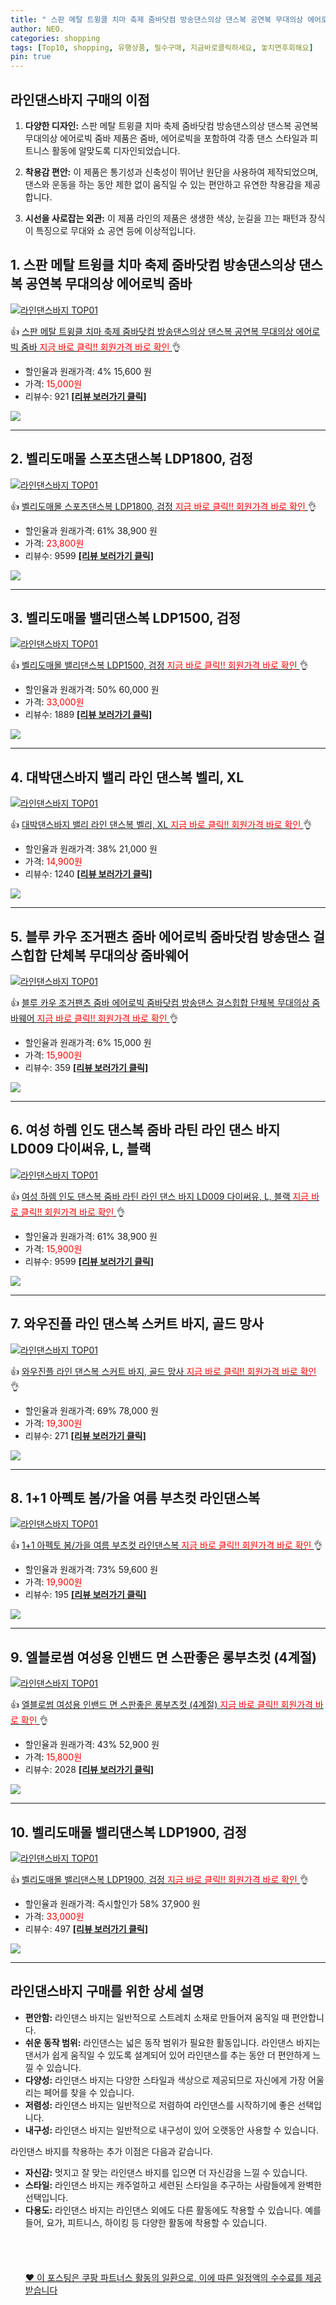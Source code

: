 ```yaml
---
title: " 스판 메탈 트윙클 치마 축제 줌바닷컴 방송댄스의상 댄스복 공연복 무대의상 에어로빅 줌바  가격 최저가 할인가 라인댄스바지 최저가 추천 제품 비교"
author: NEO.
categories: shopping
tags: [Top10, shopping, 유행상품, 필수구매, 지금바로클릭하세요, 놓치면후회해요]
pin: true
---
```

## 라인댄스바지 구매의 이점
1. **다양한 디자인:** 스판 메탈 트윙클 치마 축제 줌바닷컴 방송댄스의상 댄스복 공연복 무대의상 에어로빅 줌바 제품은 줌바, 에어로빅을 포함하여 각종 댄스 스타일과 피트니스 활동에 알맞도록 디자인되었습니다.

2. **착용감 편안:** 이 제품은 통기성과 신축성이 뛰어난 원단을 사용하여 제작되었으며, 댄스와 운동을 하는 동안 제한 없이 움직일 수 있는 편안하고 유연한 착용감을 제공합니다.

3. **시선을 사로잡는 외관:** 이 제품 라인의 제품은 생생한 색상, 눈길을 끄는 패턴과 장식이 특징으로 무대와 쇼 공연 등에 이상적입니다.

   

## 1.  스판 메탈 트윙클 치마 축제 줌바닷컴 방송댄스의상 댄스복 공연복 무대의상 에어로빅 줌바 

[![라인댄스바지 TOP01](https://thumbnail10.coupangcdn.com/thumbnails/remote/490x490ex/image/vendor_inventory/4220/656b4004a9f9660cad46546b6f454c1d071e46096d1b859a9205d3a5ade5.jpeg)](https://link.coupang.com/re/AFFSDP?lptag=AF3617701&subid=GithubCoopas&pageKey=7652833842&traceid=V0-153&itemId=20367052040&vendorItemId=87450900333)


👍 [ 스판 메탈 트윙클 치마 축제 줌바닷컴 방송댄스의상 댄스복 공연복 무대의상 에어로빅 줌바  <font color=red> 지금 바로 클릭!! 회원가격 바로 확인 </font> ](https://link.coupang.com/re/AFFSDP?lptag=AF3617701&subid=GithubCoopas&pageKey=7652833842&traceid=V0-153&itemId=20367052040&vendorItemId=87450900333) 👌 


- 할인율과 원래가격: 4%  15,600   원
- 가격: <span style='color:red'>15,000원</span>
- 리뷰수: 921  [**[리뷰 보러가기 클릭]**](https://link.coupang.com/re/AFFSDP?lptag=AF3617701&subid=GithubCoopas&pageKey=7652833842&traceid=V0-153&itemId=20367052040&vendorItemId=87450900333)

[![](/discount_price.png)](https://link.coupang.com/re/AFFSDP?lptag=AF3617701&subid=GithubCoopas&pageKey=7652833842&traceid=V0-153&itemId=20367052040&vendorItemId=87450900333)

---


   

## 2.  벨리도매몰 스포츠댄스복 LDP1800, 검정 

[![라인댄스바지 TOP01](https://thumbnail7.coupangcdn.com/thumbnails/remote/490x490ex/image/retail/images/2019/03/29/16/9/fda786be-1755-4be6-ac2d-241c7a2d0d97.jpg)](https://link.coupang.com/re/AFFSDP?lptag=AF3617701&subid=GithubCoopas&pageKey=203454291&traceid=V0-153&itemId=597034131&vendorItemId=4563581434)


👍 [ 벨리도매몰 스포츠댄스복 LDP1800, 검정  <font color=red> 지금 바로 클릭!! 회원가격 바로 확인 </font> ](https://link.coupang.com/re/AFFSDP?lptag=AF3617701&subid=GithubCoopas&pageKey=203454291&traceid=V0-153&itemId=597034131&vendorItemId=4563581434) 👌 


- 할인율과 원래가격: 61%  38,900   원
- 가격: <span style='color:red'>23,800원</span>
- 리뷰수: 9599  [**[리뷰 보러가기 클릭]**](https://link.coupang.com/re/AFFSDP?lptag=AF3617701&subid=GithubCoopas&pageKey=203454291&traceid=V0-153&itemId=597034131&vendorItemId=4563581434)

[![](/discount_price.png)](https://link.coupang.com/re/AFFSDP?lptag=AF3617701&subid=GithubCoopas&pageKey=203454291&traceid=V0-153&itemId=597034131&vendorItemId=4563581434)

---


   

## 3.  벨리도매몰 밸리댄스복 LDP1500, 검정 

[![라인댄스바지 TOP01](https://thumbnail6.coupangcdn.com/thumbnails/remote/490x490ex/image/retail/images/2019/03/29/16/9/4323c32e-b18a-499a-bf64-6eb897a83616.jpg)](https://link.coupang.com/re/AFFSDP?lptag=AF3617701&subid=GithubCoopas&pageKey=203454321&traceid=V0-153&itemId=597034224&vendorItemId=4563581570)


👍 [ 벨리도매몰 밸리댄스복 LDP1500, 검정  <font color=red> 지금 바로 클릭!! 회원가격 바로 확인 </font> ](https://link.coupang.com/re/AFFSDP?lptag=AF3617701&subid=GithubCoopas&pageKey=203454321&traceid=V0-153&itemId=597034224&vendorItemId=4563581570) 👌 


- 할인율과 원래가격: 50%  60,000   원
- 가격: <span style='color:red'>33,000원</span>
- 리뷰수: 1889  [**[리뷰 보러가기 클릭]**](https://link.coupang.com/re/AFFSDP?lptag=AF3617701&subid=GithubCoopas&pageKey=203454321&traceid=V0-153&itemId=597034224&vendorItemId=4563581570)

[![](/discount_price.png)](https://link.coupang.com/re/AFFSDP?lptag=AF3617701&subid=GithubCoopas&pageKey=203454321&traceid=V0-153&itemId=597034224&vendorItemId=4563581570)

---


   

## 4.  대박댄스바지 밸리 라인 댄스복 벨리, XL 

[![라인댄스바지 TOP01](https://thumbnail7.coupangcdn.com/thumbnails/remote/490x490ex/image/vendor_inventory/00a9/133425f11ea9f8bf32d008b2058cdf83be7ca1f79c6ea9c0ffb2dcc24d83.jpg)](https://link.coupang.com/re/AFFSDP?lptag=AF3617701&subid=GithubCoopas&pageKey=7706243998&traceid=V0-153&itemId=20645383276&vendorItemId=87718845504)


👍 [ 대박댄스바지 밸리 라인 댄스복 벨리, XL  <font color=red> 지금 바로 클릭!! 회원가격 바로 확인 </font> ](https://link.coupang.com/re/AFFSDP?lptag=AF3617701&subid=GithubCoopas&pageKey=7706243998&traceid=V0-153&itemId=20645383276&vendorItemId=87718845504) 👌 


- 할인율과 원래가격: 38%  21,000   원
- 가격: <span style='color:red'>14,900원</span>
- 리뷰수: 1240  [**[리뷰 보러가기 클릭]**](https://link.coupang.com/re/AFFSDP?lptag=AF3617701&subid=GithubCoopas&pageKey=7706243998&traceid=V0-153&itemId=20645383276&vendorItemId=87718845504)

[![](/discount_price.png)](https://link.coupang.com/re/AFFSDP?lptag=AF3617701&subid=GithubCoopas&pageKey=7706243998&traceid=V0-153&itemId=20645383276&vendorItemId=87718845504)

---


   

## 5.  블루 카우 조거팬츠 줌바 에어로빅 줌바닷컴 방송댄스 걸스힙합 단체복 무대의상 줌바웨어 

[![라인댄스바지 TOP01](https://thumbnail8.coupangcdn.com/thumbnails/remote/490x490ex/image/vendor_inventory/0c88/35f094625993d836a61f09a38e6b66f9eaefb35b366ef01a3b645d6da7c8.jpeg)](https://link.coupang.com/re/AFFSDP?lptag=AF3617701&subid=GithubCoopas&pageKey=7652834028&traceid=V0-153&itemId=20367052735&vendorItemId=87450901154)


👍 [ 블루 카우 조거팬츠 줌바 에어로빅 줌바닷컴 방송댄스 걸스힙합 단체복 무대의상 줌바웨어  <font color=red> 지금 바로 클릭!! 회원가격 바로 확인 </font> ](https://link.coupang.com/re/AFFSDP?lptag=AF3617701&subid=GithubCoopas&pageKey=7652834028&traceid=V0-153&itemId=20367052735&vendorItemId=87450901154) 👌 


- 할인율과 원래가격: 6%  15,000   원
- 가격: <span style='color:red'>15,900원</span>
- 리뷰수: 359  [**[리뷰 보러가기 클릭]**](https://link.coupang.com/re/AFFSDP?lptag=AF3617701&subid=GithubCoopas&pageKey=7652834028&traceid=V0-153&itemId=20367052735&vendorItemId=87450901154)

[![](/discount_price.png)](https://link.coupang.com/re/AFFSDP?lptag=AF3617701&subid=GithubCoopas&pageKey=7652834028&traceid=V0-153&itemId=20367052735&vendorItemId=87450901154)

---


   

## 6.  여성 하렘 인도 댄스복 줌바 라틴 라인 댄스 바지 LD009 다이써유, L, 블랙 

[![라인댄스바지 TOP01](https://thumbnail8.coupangcdn.com/thumbnails/remote/490x490ex/image/vendor_inventory/be67/d9cfda6c694eb279f95c93eb0975c9355a5b6ceae1b81c05c8f3e3a1b199.jpg)](https://link.coupang.com/re/AFFSDP?lptag=AF3617701&subid=GithubCoopas&pageKey=7453449860&traceid=V0-153&itemId=19410379353&vendorItemId=86522210823)


👍 [ 여성 하렘 인도 댄스복 줌바 라틴 라인 댄스 바지 LD009 다이써유, L, 블랙  <font color=red> 지금 바로 클릭!! 회원가격 바로 확인 </font> ](https://link.coupang.com/re/AFFSDP?lptag=AF3617701&subid=GithubCoopas&pageKey=7453449860&traceid=V0-153&itemId=19410379353&vendorItemId=86522210823) 👌 


- 할인율과 원래가격: 61%  38,900   원
- 가격: <span style='color:red'>15,900원</span>
- 리뷰수: 9599  [**[리뷰 보러가기 클릭]**](https://link.coupang.com/re/AFFSDP?lptag=AF3617701&subid=GithubCoopas&pageKey=7453449860&traceid=V0-153&itemId=19410379353&vendorItemId=86522210823)

[![](/discount_price.png)](https://link.coupang.com/re/AFFSDP?lptag=AF3617701&subid=GithubCoopas&pageKey=7453449860&traceid=V0-153&itemId=19410379353&vendorItemId=86522210823)

---


   

## 7.  와우진플 라인 댄스복 스커트 바지, 골드 망사 

[![라인댄스바지 TOP01](https://thumbnail10.coupangcdn.com/thumbnails/remote/490x490ex/image/vendor_inventory/949c/4e405fa037a3c385f94a1e212faaf002c1a73981b84078d6be4e3975d321.jpg)](https://link.coupang.com/re/AFFSDP?lptag=AF3617701&subid=GithubCoopas&pageKey=7638858810&traceid=V0-153&itemId=20291228508&vendorItemId=87377467639)


👍 [ 와우진플 라인 댄스복 스커트 바지, 골드 망사  <font color=red> 지금 바로 클릭!! 회원가격 바로 확인 </font> ](https://link.coupang.com/re/AFFSDP?lptag=AF3617701&subid=GithubCoopas&pageKey=7638858810&traceid=V0-153&itemId=20291228508&vendorItemId=87377467639) 👌 


- 할인율과 원래가격: 69%  78,000   원
- 가격: <span style='color:red'>19,300원</span>
- 리뷰수: 271  [**[리뷰 보러가기 클릭]**](https://link.coupang.com/re/AFFSDP?lptag=AF3617701&subid=GithubCoopas&pageKey=7638858810&traceid=V0-153&itemId=20291228508&vendorItemId=87377467639)

[![](/discount_price.png)](https://link.coupang.com/re/AFFSDP?lptag=AF3617701&subid=GithubCoopas&pageKey=7638858810&traceid=V0-153&itemId=20291228508&vendorItemId=87377467639)

---


   

## 8.  1+1 아펙토 봄/가을 여름 부츠컷 라인댄스복 

[![라인댄스바지 TOP01](https://thumbnail10.coupangcdn.com/thumbnails/remote/490x490ex/image/vendor_inventory/5ce4/67b66cd1eaa8c0f4dab5596f06d470a0f67dcf631f4a9d7052c45870c9a2.jpg)](https://link.coupang.com/re/AFFSDP?lptag=AF3617701&subid=GithubCoopas&pageKey=7676947104&traceid=V0-153&itemId=20495016040&vendorItemId=86702471891)


👍 [ 1+1 아펙토 봄/가을 여름 부츠컷 라인댄스복  <font color=red> 지금 바로 클릭!! 회원가격 바로 확인 </font> ](https://link.coupang.com/re/AFFSDP?lptag=AF3617701&subid=GithubCoopas&pageKey=7676947104&traceid=V0-153&itemId=20495016040&vendorItemId=86702471891) 👌 


- 할인율과 원래가격: 73%  59,600   원
- 가격: <span style='color:red'>19,900원</span>
- 리뷰수: 195  [**[리뷰 보러가기 클릭]**](https://link.coupang.com/re/AFFSDP?lptag=AF3617701&subid=GithubCoopas&pageKey=7676947104&traceid=V0-153&itemId=20495016040&vendorItemId=86702471891)

[![](/discount_price.png)](https://link.coupang.com/re/AFFSDP?lptag=AF3617701&subid=GithubCoopas&pageKey=7676947104&traceid=V0-153&itemId=20495016040&vendorItemId=86702471891)

---


   

## 9.  엘블로썸 여성용 인밴드 면 스판좋은 롱부츠컷 (4계절) 

[![라인댄스바지 TOP01](https://thumbnail7.coupangcdn.com/thumbnails/remote/490x490ex/image/vendor_inventory/a9a9/f9bcb5cf13afe10708cf12dc2d17c89baa8efdfd27217c01d6b307592e4d.jpg)](https://link.coupang.com/re/AFFSDP?lptag=AF3617701&subid=GithubCoopas&pageKey=6399369776&traceid=V0-153&itemId=13676936325&vendorItemId=82814458626)


👍 [ 엘블로썸 여성용 인밴드 면 스판좋은 롱부츠컷 (4계절)  <font color=red> 지금 바로 클릭!! 회원가격 바로 확인 </font> ](https://link.coupang.com/re/AFFSDP?lptag=AF3617701&subid=GithubCoopas&pageKey=6399369776&traceid=V0-153&itemId=13676936325&vendorItemId=82814458626) 👌 


- 할인율과 원래가격: 43%  52,900   원
- 가격: <span style='color:red'>15,800원</span>
- 리뷰수: 2028  [**[리뷰 보러가기 클릭]**](https://link.coupang.com/re/AFFSDP?lptag=AF3617701&subid=GithubCoopas&pageKey=6399369776&traceid=V0-153&itemId=13676936325&vendorItemId=82814458626)

[![](/discount_price.png)](https://link.coupang.com/re/AFFSDP?lptag=AF3617701&subid=GithubCoopas&pageKey=6399369776&traceid=V0-153&itemId=13676936325&vendorItemId=82814458626)

---


   

## 10.  벨리도매몰 밸리댄스복 LDP1900, 검정 

[![라인댄스바지 TOP01](https://thumbnail8.coupangcdn.com/thumbnails/remote/490x490ex/image/retail/images/2019/03/29/16/0/9fb1fcdc-f5a0-4194-8f52-db4669a3f343.jpg)](https://link.coupang.com/re/AFFSDP?lptag=AF3617701&subid=GithubCoopas&pageKey=203454859&traceid=V0-153&itemId=597035757&vendorItemId=4563585546)


👍 [ 벨리도매몰 밸리댄스복 LDP1900, 검정  <font color=red> 지금 바로 클릭!! 회원가격 바로 확인 </font> ](https://link.coupang.com/re/AFFSDP?lptag=AF3617701&subid=GithubCoopas&pageKey=203454859&traceid=V0-153&itemId=597035757&vendorItemId=4563585546) 👌 


- 할인율과 원래가격: 즉시할인가 58%  37,900   원
- 가격: <span style='color:red'>33,000원</span>
- 리뷰수: 497  [**[리뷰 보러가기 클릭]**](https://link.coupang.com/re/AFFSDP?lptag=AF3617701&subid=GithubCoopas&pageKey=203454859&traceid=V0-153&itemId=597035757&vendorItemId=4563585546)

[![](/discount_price.png)](https://link.coupang.com/re/AFFSDP?lptag=AF3617701&subid=GithubCoopas&pageKey=203454859&traceid=V0-153&itemId=597035757&vendorItemId=4563585546)

---
## 라인댄스바지 구매를 위한 상세 설명
* **편안함:** 라인댄스 바지는 일반적으로 스트레치 소재로 만들어져 움직일 때 편안합니다.
* **쉬운 동작 범위:** 라인댄스는 넓은 동작 범위가 필요한 활동입니다. 라인댄스 바지는 댄서가 쉽게 움직일 수 있도록 설계되어 있어 라인댄스를 추는 동안 더 편안하게 느낄 수 있습니다.
* **다양성:** 라인댄스 바지는 다양한 스타일과 색상으로 제공되므로 자신에게 가장 어울리는 페어를 찾을 수 있습니다.
* **저렴성:** 라인댄스 바지는 일반적으로 저렴하여 라인댄스를 시작하기에 좋은 선택입니다.
* **내구성:** 라인댄스 바지는 일반적으로 내구성이 있어 오랫동안 사용할 수 있습니다.

라인댄스 바지를 착용하는 추가 이점은 다음과 같습니다.

* **자신감:** 멋지고 잘 맞는 라인댄스 바지를 입으면 더 자신감을 느낄 수 있습니다.
* **스타일:** 라인댄스 바지는 캐주얼하고 세련된 스타일을 추구하는 사람들에게 완벽한 선택입니다.
* **다용도:** 라인댄스 바지는 라인댄스 외에도 다른 활동에도 착용할 수 있습니다. 예를 들어, 요가, 피트니스, 하이킹 등 다양한 활동에 착용할 수 있습니다.<br><br><br><br><br> [ ❤  이 포스팅은 쿠팡 파트너스 활동의 일환으로, 이에 따른 일정액의 수수료를 제공받습니다](https://link.coupang.com/a/bcEFyh)